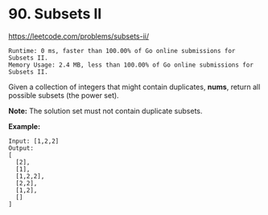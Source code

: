 # 90. Subsets II

https://leetcode.com/problems/subsets-ii/

```
Runtime: 0 ms, faster than 100.00% of Go online submissions for Subsets II.
Memory Usage: 2.4 MB, less than 100.00% of Go online submissions for Subsets II.
```

Given a collection of integers that might contain duplicates, **nums**, return all possible subsets (the power set).

**Note:** The solution set must not contain duplicate subsets.

**Example:**
```
Input: [1,2,2]
Output:
[
  [2],
  [1],
  [1,2,2],
  [2,2],
  [1,2],
  []
]
```